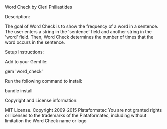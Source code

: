 Word Check by Cleri Philiastides

Description:

The goal of Word Check is to show the frequency of a word in a sentence.
The user enters a string in the 'sentence' field and another string in the 'word' field. Then, Word Check determines the number of times that the word occurs in the sentence.

Setup Instructions:

Add to your Gemfile:

  gem 'word_check'

Run the following command to install:

  bundle install

Copyright and License information:

MIT License. Copyright 2009-2015 Plataformatec You are not granted rights or licenses to the trademarks of the Plataformatec, including without limitation the Word Check name or logo
